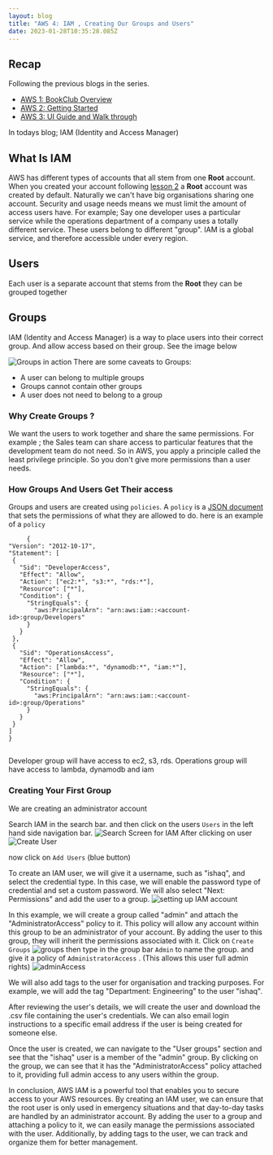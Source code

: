 ```yaml
---
layout: blog
title: "AWS 4: IAM , Creating Our Groups and Users"
date: 2023-01-28T10:35:28.085Z
---
```


## Recap

Following the previous blogs in the series.

- [AWS 1: BookClub Overview](https://magicishaqblog.netlify.app/aws/)
- [AWS 2: Getting Started](https://magicishaqblog.netlify.app/2023-01-23-aws-2-getting-started/)
- [AWS 3: UI Guide and Walk through](https://magicishaqblog.netlify.app/2023-01-27-aws-3-UI-guide-and-walkthrough)

In todays blog; IAM (Identity and Access Manager) 

## What Is IAM
AWS has different types of accounts that all stem from one **Root** account.
When you created your account following [lesson 2](https://magicishaqblog.netlify.app/2023-01-23-aws-2-getting-started/) a **Root** account was created by default. Naturally we can't have big organisations sharing one account. Security and usage needs means we must limit the amount of access users have. For example; Say one developer uses a particular service while the operations department of a company uses a totally different service. These users belong to different "group".
IAM is a global service, and therefore accessible under every region. 

## Users
Each user is a separate account that stems from the **Root** they can be grouped together

## Groups
IAM (Identity and Access Manager) is a way to place users into their correct group. And allow access based on their group. See the image below

![Groups in action](/blog/src/images/groups.png)
There are some caveats to Groups: 
- A user can belong to multiple groups
- Groups cannot contain other groups
- A user does not need to belong to a group 

### Why Create Groups ?
We want the users to work together and share the same permissions. For example ; the Sales team can share access to particular features that the development team do not need. 
So in AWS, you apply a principle called the least privilege principle.
So you don't give more permissions than a user needs.


### How Groups And Users Get Their access

Groups and users are created using `policies`. A `policy` is a [JSON document](https://simple.wikipedia.org/wiki/JSON) that sets the permissions of what they are allowed to do.
here is an example of a `policy`

    
   ```
        {
  "Version": "2012-10-17",
  "Statement": [
    {
      "Sid": "DeveloperAccess",
      "Effect": "Allow",
      "Action": ["ec2:*", "s3:*", "rds:*"],
      "Resource": ["*"],
      "Condition": {
        "StringEquals": {
          "aws:PrincipalArn": "arn:aws:iam::<account-id>:group/Developers"
        }
      }
    },
    {
      "Sid": "OperationsAccess",
      "Effect": "Allow",
      "Action": ["lambda:*", "dynamodb:*", "iam:*"],
      "Resource": ["*"],
      "Condition": {
        "StringEquals": {
          "aws:PrincipalArn": "arn:aws:iam::<account-id>:group/Operations"
        }
      }
    }
  ]
}


   ```
Developer group will have access to ec2, s3, rds.
Operations group will have access to lambda, dynamodb and iam

### Creating Your First Group

We are creating an administrator account

Search IAM in the search bar. and then click on the users `Users` in the left hand side navigation bar.
![Search Screen for IAM](/blog/src/images/iam-1.png)
After clicking on user
![Create User](/blog/src/images/iam-2.png)

now click on `Add Users` (blue button)


To create an IAM user, we will give it a username, such as "ishaq", and select the credential type. In this case, we will enable the password type of credential and set a custom password. We will also select "Next: Permissions" and add the user to a group. 
![setting up IAM account](/blog/src/images/iam-3.png)



In this example, we will create a group called "admin" and attach the "AdministratorAccess" policy to it. This policy will allow any account within this group to be an administrator of your account. By adding the user to this group, they will inherit the permissions associated with it. Click on `Create Groups`
![groups](/blog/src/images/iam-4.png)
then type in the group bar `Admin` to name the group. 
and give it a policy of `AdministratorAccess` . (This allows this user full admin rights)
![adminAccess](/blog/src/images/iam-5.png)

We will also add tags to the user for organisation and tracking purposes. For example, we will add the tag "Department: Engineering" to the user "ishaq".

After reviewing the user's details, we will create the user and download the .csv file containing the user's credentials. We can also email login instructions to a specific email address if the user is being created for someone else.

Once the user is created, we can navigate to the "User groups" section and see that the "ishaq" user is a member of the "admin" group. By clicking on the group, we can see that it has the "AdministratorAccess" policy attached to it, providing full admin access to any users within the group.

In conclusion, AWS IAM is a powerful tool that enables you to secure access to your AWS resources. By creating an IAM user, we can ensure that the root user is only used in emergency situations and that day-to-day tasks are handled by an administrator account. By adding the user to a group and attaching a policy to it, we can easily manage the permissions associated with the user. Additionally, by adding tags to the user, we can track and organize them for better management.



#### 




